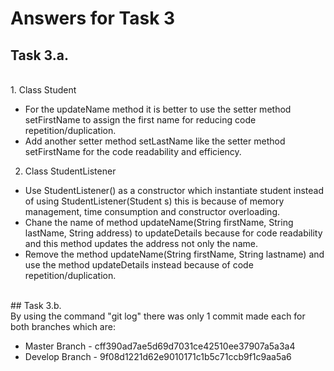 # Answers for Task 3

## Task 3.a.
<br>
1. Class Student

* For the updateName method it is better to use the setter method setFirstName to assign
  the first name for reducing code repetition/duplication.
* Add another setter method setLastName like the setter method setFirstName for the code
  readability and efficiency.

2. Class StudentListener

* Use StudentListener() as a constructor which instantiate student instead of using 
  StudentListener(Student s) this is because of memory management, time consumption 
  and constructor overloading.
* Chane the name of method updateName(String firstName, String lastName, String address)
  to updateDetails because for code readability and this method updates the address not 
  only the name.
* Remove the method updateName(String firstName, String lastname) and use the method 
  updateDetails instead because of code repetition/duplication.
</br>
## Task 3.b.
<br>
By using the command "git log" there was only 1 commit made each for both branches which are:

* Master Branch - cff390ad7ae5d69d7031ce42510ee37907a5a3a4
* Develop Branch - 9f08d1221d62e9010171c1b5c71ccb9f1c9aa5a6
</br>
